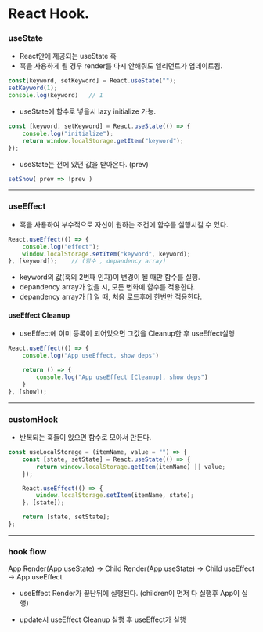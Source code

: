 # React Hook.

### useState
- React안에 제공되는 useState 훅
- 훅을 사용하게 될 경우 render를 다시 안해줘도 엘리먼트가 업데이트됨.

```javascript
const[keyword, setKeyword] = React.useState("");
setKeyword(1);
console.log(keyword)   // 1
```

- useState에 함수로 넣을시 lazy initialize 가능.
```javascript
const [keyword, setKeyword] = React.useState(() => {
    console.log("initialize");
    return window.localStorage.getItem("keyword");
});
```

- useState는 전에 있던 값을 받아온다. (prev)
```javascript
setShow( prev => !prev )
```
- - -
### useEffect
- 훅을 사용하여 부수적으로 자신이 원하는 조건에 함수를 실행시킬 수 있다.

```javascript
React.useEffect(() => {
    console.log("effect");
    window.localStorage.setItem("keyword", keyword);
}, [keyword]);    // (함수 , depandency array)
```
- keyword의 값(훅의 2번째 인자)이 변경이 될 때만 함수를 실행.
- depandency array가 없을 시, 모든 변화에 함수를 적용한다.
- depandency array가 [] 일 때, 처음 로드후에 한번만 적용한다.

#### useEffect Cleanup
- useEffect에 이미 등록이 되어있으면 그값을 Cleanup한 후 useEffect실행

```javascript
React.useEffect(() => {
    console.log("App useEffect, show deps")

    return () => {
        console.log("App useEffect [Cleanup], show deps")
    }
}, [show]);
```
- - - 
### customHook
- 반복되는 훅들이 있으면 함수로 모아서 만든다.

```javascript
const useLocalStorage = (itemName, value = "") => {
    const [state, setState] = React.useState(() => {
        return window.localStorage.getItem(itemName) || value;
    });

    React.useEffect(() => {
        window.localStorage.setItem(itemName, state);
    }, [state]);

    return [state, setState];
};
```

- - -
### hook flow
App Render(App useState) -> Child Render(App useState) -> Child useEffect -> App useEffect   

- useEffect
Render가 끝난뒤에 실행된다. (children이 먼저 다 실행후 App이 실행)

- update시
useEffect Cleanup 실행 후 useEffect가 실행



